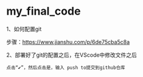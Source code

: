 # my_final_code

1、如何配置git

步骤：https://www.jianshu.com/p/6de75cba5c8a

2、部署好了git的配置之后，在VScode中修改文件之后

```
点击“✔”，然后点击是，输入 push to提交到github仓库
```

